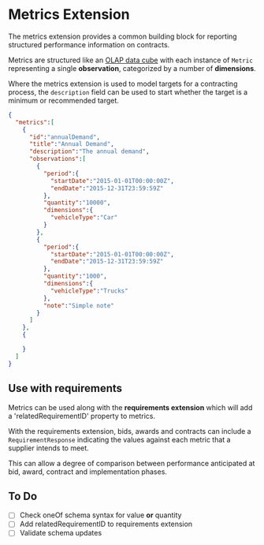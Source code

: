 # Metrics Extension

The metrics extension provides a common building block for reporting structured performance information on contracts.

Metrics are structured like an [OLAP data cube](https://en.wikipedia.org/wiki/OLAP_cube) with each instance of ```Metric``` representing a single **observation**, categorized by a number of **dimensions**.

Where the metrics extension is used to model targets for a contracting process, the ```description``` field can be used to start whether the target is a minimum or recommended target.

```json
{
  "metrics":[
    {
      "id":"annualDemand",
      "title":"Annual Demand",
      "description":"The annual demand",
      "observations":[
        {
          "period":{
            "startDate":"2015-01-01T00:00:00Z",
            "endDate":"2015-12-31T23:59:59Z"
          },
          "quantity":"10000",
          "dimensions":{
            "vehicleType":"Car"
          }
        },
        {
          "period":{
            "startDate":"2015-01-01T00:00:00Z",
            "endDate":"2015-12-31T23:59:59Z"
          },
          "quantity":"1000",
          "dimensions":{
            "vehicleType":"Trucks"
          },
          "note":"Simple note"
        }
      ]
    },
    {

    }
  ]
}
```

## Use with requirements

Metrics can be used along with the **requirements extension** which will add a 'relatedRequirementID' property to metrics.

With the requirements extension, bids, awards and contracts can include a ```RequirementResponse``` indicating the values against each metric that a supplier intends to meet.

This can allow a degree of comparison between performance anticipated at bid, award, contract and implementation phases.

## To Do

* [ ] Check oneOf schema syntax for value **or** quantity
* [ ] Add relatedRequirementID to requirements extension
* [ ] Validate schema updates